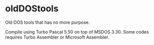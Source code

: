 # oldDOStools

Old DOS tools that has no more purpose.

Compile using Turbo Pascal 5.50 on top of MSDOS 3.30. 
Some codes requires Turbo Assembler or Microsoft Assembler.
